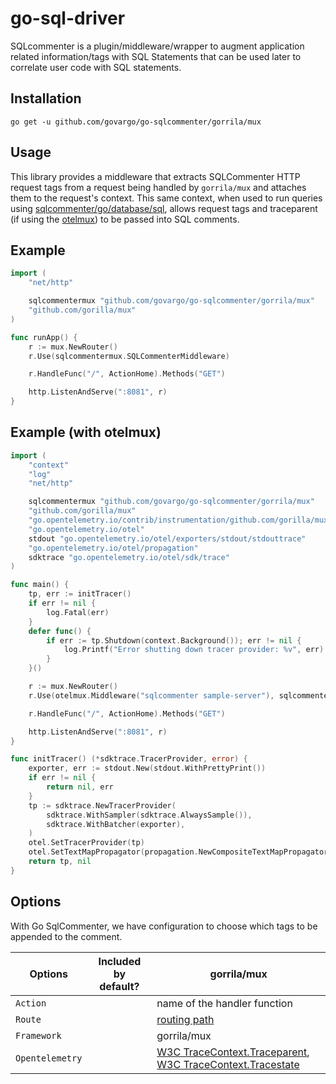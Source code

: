 # go-sql-driver

SQLcommenter is a plugin/middleware/wrapper to augment application related information/tags with SQL Statements that can be used later to correlate user code with SQL statements.

## Installation

```shell
go get -u github.com/govargo/go-sqlcommenter/gorrila/mux
```

## Usage

This library provides a middleware that extracts SQLCommenter HTTP request tags from a request being handled by `gorrila/mux` and attaches them to the request's context. This same context, when used to run queries using [sqlcommenter/go/database/sql](../../database/sql/README.md), allows request tags and traceparent (if using the [otelmux](https://github.com/open-telemetry/opentelemetry-go-contrib/tree/main/instrumentation/github.com/gorilla/mux/otelmux)) to be passed into SQL comments.


## Example

```go
import (
    "net/http"

    sqlcommentermux "github.com/govargo/go-sqlcommenter/gorrila/mux"
    "github.com/gorilla/mux"
)

func runApp() {
    r := mux.NewRouter()
    r.Use(sqlcommentermux.SQLCommenterMiddleware)

    r.HandleFunc("/", ActionHome).Methods("GET")

    http.ListenAndServe(":8081", r)
}
```

## Example (with otelmux)

```go
import (
    "context"
    "log"
    "net/http"

    sqlcommentermux "github.com/govargo/go-sqlcommenter/gorrila/mux"
    "github.com/gorilla/mux"
    "go.opentelemetry.io/contrib/instrumentation/github.com/gorilla/mux/otelmux"
    "go.opentelemetry.io/otel"
    stdout "go.opentelemetry.io/otel/exporters/stdout/stdouttrace"
    "go.opentelemetry.io/otel/propagation"
    sdktrace "go.opentelemetry.io/otel/sdk/trace"
)

func main() {
    tp, err := initTracer()
    if err != nil {
        log.Fatal(err)
    }
    defer func() {
        if err := tp.Shutdown(context.Background()); err != nil {
            log.Printf("Error shutting down tracer provider: %v", err)
        }
    }()

    r := mux.NewRouter()
    r.Use(otelmux.Middleware("sqlcommenter sample-server"), sqlcommentermux.SQLCommenterMiddleware)

    r.HandleFunc("/", ActionHome).Methods("GET")

    http.ListenAndServe(":8081", r)
}

func initTracer() (*sdktrace.TracerProvider, error) {
    exporter, err := stdout.New(stdout.WithPrettyPrint())
    if err != nil {
        return nil, err
    }
    tp := sdktrace.NewTracerProvider(
        sdktrace.WithSampler(sdktrace.AlwaysSample()),
        sdktrace.WithBatcher(exporter),
    )
    otel.SetTracerProvider(tp)
    otel.SetTextMapPropagator(propagation.NewCompositeTextMapPropagator(propagation.TraceContext{}, propagation.Baggage{}))
    return tp, nil
}
```

## Options

With Go SqlCommenter, we have configuration to choose which tags to be appended to the comment.

| Options         | Included by default? | gorrila/mux                                                                                                                                                                     |
| --------------- | -------------------- | ---------------------------------------------------------------------------------------------------------------------------------------------------------------------------- |
| `Action`        |                      | name of the handler function                                                                                                                        |
| `Route`         |                      | [routing path](https://pkg.go.dev/github.com/gorilla/mux#Route.GetPathTemplate)                                                                                             |
| `Framework`     |                      | gorrila/mux                                                                                                                                      |
| `Opentelemetry` |                      | [W3C TraceContext.Traceparent](https://www.w3.org/TR/trace-context/#traceparent-field), [W3C TraceContext.Tracestate](https://www.w3.org/TR/trace-context/#tracestate-field) |
